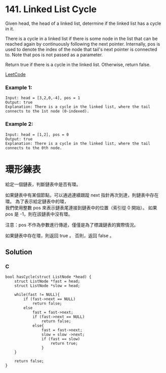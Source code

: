 # 141. Linked List Cycle
Given head, the head of a linked list, determine if the linked list has a cycle in it.

There is a cycle in a linked list if there is some node in the list that can be reached again by continuously following the next pointer. Internally, pos is used to denote the index of the node that tail's next pointer is connected to. Note that pos is not passed as a parameter.

Return true if there is a cycle in the linked list. Otherwise, return false.



[LeetCode](https://leetcode.com/problems/linked-list-cycle/)  

### Example 1:
```
Input: head = [3,2,0,-4], pos = 1
Output: true
Explanation: There is a cycle in the linked list, where the tail connects to the 1st node (0-indexed).
```
### Example 2:
```
Input: head = [1,2], pos = 0
Output: true
Explanation: There is a cycle in the linked list, where the tail connects to the 0th node.
```
# 環形鍊表
給定一個鏈表，判斷鏈表中是否有環。

如果鏈表中有某個節點，可以通過連續跟蹤 next 指針再次到達，則鏈表中存在環。 為了表示給定鏈表中的環，  
我們使用整數 pos 來表示鏈表尾連接到鏈表中的位置（索引從 0 開始）。 如果 pos 是 -1，則在該鏈表中沒有環。  

注意：pos 不作為參數進行傳遞，僅僅是為了標識鏈表的實際情況。

如果鏈表中存在環，則返回 true 。 否則，返回 false 。

## Solution

### C
```
bool hasCycle(struct ListNode *head) {
    struct ListNode *fast = head;
    struct ListNode *slow = head;
    
    while(fast != NULL){
        if (fast->next == NULL)
            return false;
        else   
            fast = fast->next;
            if (fast->next == NULL)
                return false;
            else{
                fast = fast->next;
                slow = slow ->next;
                if (fast == slow)
                    return true;
                }
    }
      
    return false;  
}
```


